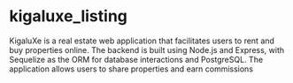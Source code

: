 # kigaluxe_listing
KigaluXe is a real estate web application that facilitates users to rent and buy properties online. The backend is built using Node.js and Express, with Sequelize as the ORM for database interactions and PostgreSQL. The application allows users to share properties and earn commissions
